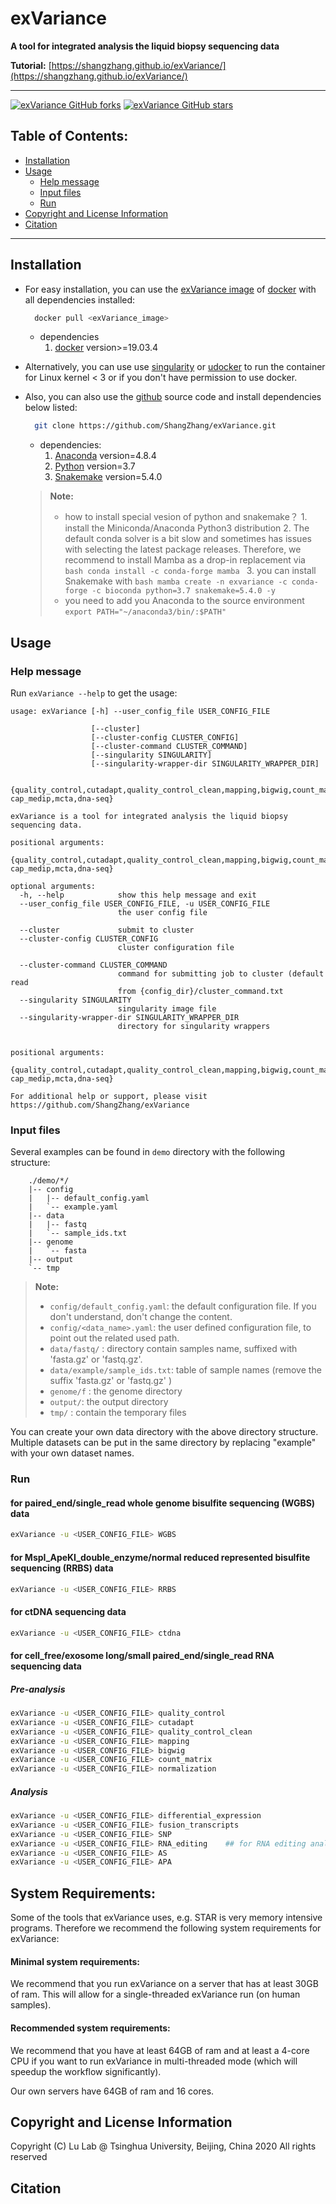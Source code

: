 # exVariance

**A tool for integrated analysis the liquid biopsy sequencing data**

**Tutorial:** [https://shangzhang.github.io/exVariance/](https://shangzhang.github.io/exVariance/)

---

<p align="left">
<!-- <a href="https://github.com/ShangZhang/exVariance">
    <img alt="exVariance GitHub Pipenv locked Python version" src="https://img.shields.io/github/pipenv/locked/python-version/ShangZhang/exVariance?style=flat"></a>
<a href="https://github.com/ShangZhang/exVariance">
    <img alt="exVariance Docker Build Status" src="https://img.shields.io/docker/build/ShangZhang/exVariance?style=flat"></a>
<a href="https://github.com/ShangZhang/exVariance">
    <img alt="exVariance GitHub release (latest by date)" src="https://img.shields.io/github/v/release/ShangZhang/exVariance?style=flat"></a> -->
<a href="https://github.com/ShangZhang/exVariance">
    <img alt="exVariance GitHub forks" src="https://img.shields.io/github/forks/ShangZhang/exVariance?style=flat"></a>
<a href="https://github.com/ShangZhang/exVariance">
    <img alt="exVariance GitHub stars" src="https://img.shields.io/github/stars/ShangZhang/exVariance?style=flat"></a>
</p>


## Table of Contents:

- [Installation](#installation)
- [Usage](#usage)
  - [Help message](#help-message)
  - [Input files](#input-files)
  - [Run](#run)
- [Copyright and License Information](#copyright-and-license-information)
- [Citation](#citation)

---

## Installation

- For easy installation, you can use the [exVariance image](https://hub.docker.com/) of [docker](https://www.docker.com) with all dependencies installed:

  ```bash
    docker pull <exVariance_image>
  ```

  - dependencies
    1. [docker](https://www.docker.com/) version>=19.03.4

- Alternatively, you can use use [singularity](https://singularity.lbl.gov/) or [udocker](https://github.com/indigo-dc/udocker) to run the container for Linux kernel < 3 or if you don't have permission to use docker.

- Also, you can also use the [github](https://github.com/ShangZhang/exVariance) source code and install dependencies below listed:

  ```bash
    git clone https://github.com/ShangZhang/exVariance.git
  ```

  - dependencies:
    1. [Anaconda](https://www.anaconda.com) version=4.8.4
    2. [Python](https://www.python.org/) version=3.7
    3. [Snakemake](https://snakemake.readthedocs.io) version=5.4.0
    
   
  > **Note:**
  > - how to install special vesion of python and snakemake？
      1. install the Miniconda/Anaconda Python3 distribution
      2. The default conda solver is a bit slow and sometimes has issues with selecting the latest package releases. Therefore, we recommend to install Mamba as a drop-in replacement via
        ```bash
            conda install -c conda-forge mamba
        ```
      3. you can install Snakemake with
        ```bash
            mamba create -n exvariance -c conda-forge -c bioconda python=3.7 snakemake=5.4.0 -y
        ```      
  > - you need to add you Anaconda to the source environment
    `export PATH="~/anaconda3/bin/:$PATH"`
      

## Usage

### Help message

Run `exVariance --help` to get the usage:

```text
usage: exVariance [-h] --user_config_file USER_CONFIG_FILE

                  [--cluster]
                  [--cluster-config CLUSTER_CONFIG]
                  [--cluster-command CLUSTER_COMMAND]
                  [--singularity SINGULARITY]
                  [--singularity-wrapper-dir SINGULARITY_WRAPPER_DIR]

                  {quality_control,cutadapt,quality_control_clean,mapping,bigwig,count_matrix,normalization,differential_expression,fusion_transcripts,SNP,RNA_editing,AS,APA,WGBS,RRBS,ctdna,wgbs_rrbs,seal_methyl-cap_medip,mcta,dna-seq}

exVariance is a tool for integrated analysis the liquid biopsy sequencing data.

positional arguments:
  {quality_control,cutadapt,quality_control_clean,mapping,bigwig,count_matrix,normalization,differential_expression,fusion_transcripts,SNP,RNA_editing,AS,APA,WGBS,RRBS,ctdna,wgbs_rrbs,seal_methyl-cap_medip,mcta,dna-seq}

optional arguments:
  -h, --help            show this help message and exit
  --user_config_file USER_CONFIG_FILE, -u USER_CONFIG_FILE
                        the user config file

  --cluster             submit to cluster
  --cluster-config CLUSTER_CONFIG
                        cluster configuration file

  --cluster-command CLUSTER_COMMAND
                        command for submitting job to cluster (default read
                        from {config_dir}/cluster_command.txt
  --singularity SINGULARITY
                        singularity image file
  --singularity-wrapper-dir SINGULARITY_WRAPPER_DIR
                        directory for singularity wrappers


positional arguments:
  {quality_control,cutadapt,quality_control_clean,mapping,bigwig,count_matrix,normalization,differential_expression,fusion_transcripts,SNP,RNA_editing,AS,APA,WGBS,RRBS,ctdna,wgbs_rrbs,seal_methyl-cap_medip,mcta,dna-seq}

For additional help or support, please visit https://github.com/ShangZhang/exVariance

```

### Input files

Several examples can be found in `demo` directory with the following structure:

```text
    ./demo/*/
    |-- config
    |   |-- default_config.yaml
    |   `-- example.yaml
    |-- data
    |   |-- fastq
    |   `-- sample_ids.txt
    |-- genome
    |   `-- fasta
    |-- output
    `-- tmp
```

> **Note:**
>
> - `config/default_config.yaml`: the default configuration file. If you don't understand, don't change the content.
> - `config/<data_name>.yaml`: the user defined configuration file, to point out the related used path.
> - `data/fastq/` : directory contain samples name, suffixed with 'fasta.gz' or 'fastq.gz'.
> - `data/example/sample_ids.txt`: table of sample names (remove the suffix 'fasta.gz' or 'fastq.gz' )
> - `genome/f` : the genome directory
> - `output/`: the output directory
> - `tmp/` : contain the temporary files

You can create your own data directory with the above directory structure.
Multiple datasets can be put in the same directory by replacing "example" with your own dataset names.

### Run

#### for paired_end/single_read whole genome bisulfite sequencing (WGBS) data

```bash
exVariance -u <USER_CONFIG_FILE> WGBS
```

#### for MspI_ApeKI_double_enzyme/normal reduced represented bisulfite sequencing (RRBS) data

```bash
exVariance -u <USER_CONFIG_FILE> RRBS
```

#### for ctDNA sequencing data

```bash
exVariance -u <USER_CONFIG_FILE> ctdna
```

#### for cell_free/exosome long/small paired_end/single_read RNA sequencing data

##### Pre-analysis

```bash
exVariance -u <USER_CONFIG_FILE> quality_control
exVariance -u <USER_CONFIG_FILE> cutadapt
exVariance -u <USER_CONFIG_FILE> quality_control_clean
exVariance -u <USER_CONFIG_FILE> mapping
exVariance -u <USER_CONFIG_FILE> bigwig
exVariance -u <USER_CONFIG_FILE> count_matrix
exVariance -u <USER_CONFIG_FILE> normalization
```

##### Analysis

```bash
exVariance -u <USER_CONFIG_FILE> differential_expression
exVariance -u <USER_CONFIG_FILE> fusion_transcripts
exVariance -u <USER_CONFIG_FILE> SNP
exVariance -u <USER_CONFIG_FILE> RNA_editing    ## for RNA editing analysis, the sequencing reads must more than 4000000 Sxequences.
exVariance -u <USER_CONFIG_FILE> AS
exVariance -u <USER_CONFIG_FILE> APA
```

## System Requirements:

Some of the tools that exVariance uses, e.g. STAR is very memory intensive programs.  Therefore we recommend the following system requirements for exVariance:

#### Minimal system requirements:
We recommend that you run exVariance on a server that has at least 30GB of ram.  This will allow for a single-threaded exVariance run (on human samples).

#### Recommended system requirements:
We recommend that you have at least 64GB of ram and at least a 4-core CPU if you want to run exVariance in multi-threaded mode (which will speedup the workflow significantly).  

Our own servers have 64GB of ram and 16 cores.

## Copyright and License Information

Copyright (C) Lu Lab @ Tsinghua University, Beijing, China 2020 All rights reserved

## Citation